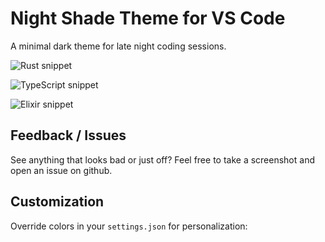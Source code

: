# Night Shade Theme for VS Code

A minimal dark theme for late night coding sessions.

![Rust snippet](https://i.imgur.com/3U7wC6n.png)

![TypeScript snippet](https://i.imgur.com/L3NuMJI.png)

![Elixir snippet](https://i.imgur.com/ncmbwfp.png)

## Feedback / Issues

See anything that looks bad or just off? Feel free to take a screenshot and open an issue on github.

## Customization

Override colors in your `settings.json` for personalization:
